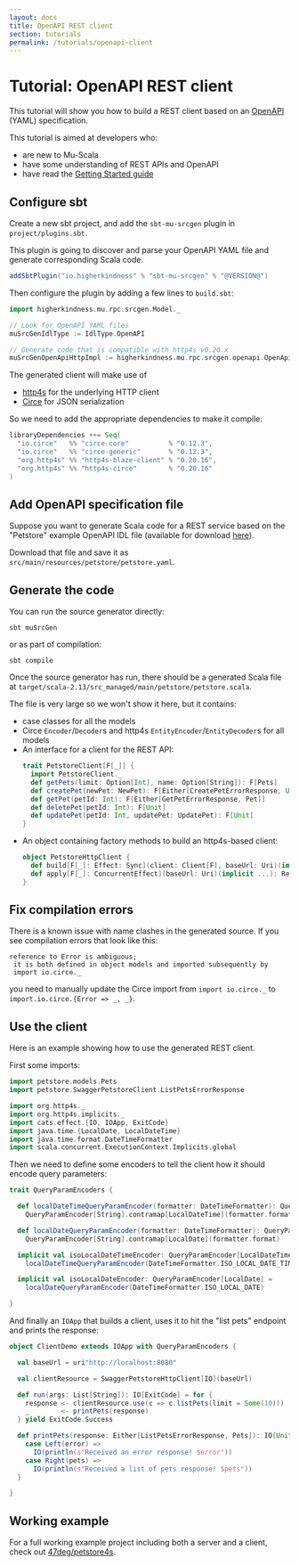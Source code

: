 ```yaml
---
layout: docs
title: OpenAPI REST client
section: tutorials
permalink: /tutorials/openapi-client
---
```


# Tutorial: OpenAPI REST client

This tutorial will show you how to build a REST client based on an [OpenAPI]
(YAML) specification.

This tutorial is aimed at developers who:

* are new to Mu-Scala
* have some understanding of REST APIs and OpenAPI
* have read the [Getting Started guide](../getting-started)

## Configure sbt

Create a new sbt project, and add the `sbt-mu-srcgen` plugin in
`project/plugins.sbt`.

This plugin is going to discover and parse your OpenAPI YAML
file and generate corresponding Scala code.

```sbt
addSbtPlugin("io.higherkindness" % "sbt-mu-srcgen" % "@VERSION@")
```

Then configure the plugin by adding a few lines to `build.sbt`:

```sbt
import higherkindness.mu.rpc.srcgen.Model._

// Look for OpenAPI YAML files
muSrcGenIdlType := IdlType.OpenAPI

// Generate code that is compatible with http4s v0.20.x
muSrcGenOpenApiHttpImpl := higherkindness.mu.rpc.srcgen.openapi.OpenApiSrcGenerator.HttpImpl.Http4sV20
```

The generated client will make use of

* [http4s] for the underlying HTTP client
* [Circe] for JSON serialization

So we need to add the appropriate dependencies to make it compile:

```sbt
libraryDependencies ++= Seq(
  "io.circe"   %% "circe-core"          % "0.12.3",
  "io.circe"   %% "circe-generic"       % "0.12.3",
  "org.http4s" %% "http4s-blaze-client" % "0.20.16",
  "org.http4s" %% "http4s-circe"        % "0.20.16"
)
```

## Add OpenAPI specification file

Suppose you want to generate Scala code for a REST service based on the
"Petstore" example OpenAPI IDL file (available for download 
[here](https://github.com/OAI/OpenAPI-Specification/blob/master/examples/v3.0/petstore.yaml)).

Download that file and save it as `src/main/resources/petstore/petstore.yaml`.

## Generate the code

You can run the source generator directly:

```shell script
sbt muSrcGen
```

or as part of compilation:

```shell script
sbt compile
```

Once the source generator has run, there should be a generated Scala file at
`target/scala-2.13/src_managed/main/petstore/petstore.scala`.

The file is very large so we won't show it here, but it contains:

* case classes for all the models
* Circe `Encoder`/`Decoder`s and http4s `EntityEncoder`/`EntityDecoder`s for all models
* An interface for a client for the REST API:
    ```scala
    trait PetstoreClient[F[_]] {
      import PetstoreClient._
      def getPets(limit: Option[Int], name: Option[String]): F[Pets]
      def createPet(newPet: NewPet): F[Either[CreatePetErrorResponse, Unit]]
      def getPet(petId: Int): F[Either[GetPetErrorResponse, Pet]]
      def deletePet(petId: Int): F[Unit]
      def updatePet(petId: Int, updatePet: UpdatePet): F[Unit]
    }
    ```
* An object containing factory methods to build an http4s-based client:
    ```scala
    object PetstoreHttpClient {
      def build[F[_]: Effect: Sync](client: Client[F], baseUrl: Uri)(implicit ...): PetstoreClient[F] = ...
      def apply[F[_]: ConcurrentEffect](baseUrl: Uri)(implicit ...): Resource[F, PetstoreClient[F]] = ...
    }
    ```

## Fix compilation errors

There is a known issue with name clashes in the generated source. If you see
compilation errors that look like this:

```
reference to Error is ambiguous;
 it is both defined in object models and imported subsequently by
 import io.circe._
```

you need to manually update the Circe import from `import io.circe._` to
`import.io.circe.{Error => _, _}`.

## Use the client

Here is an example showing how to use the generated REST client.

First some imports:

```scala
import petstore.models.Pets
import petstore.SwaggerPetstoreClient.ListPetsErrorResponse

import org.http4s._
import org.http4s.implicits._
import cats.effect.{IO, IOApp, ExitCode}
import java.time.{LocalDate, LocalDateTime}
import java.time.format.DateTimeFormatter
import scala.concurrent.ExecutionContext.Implicits.global
```

Then we need to define some encoders to tell the client how it should encode
query parameters:

```scala
trait QueryParamEncoders {

  def localDateTimeQueryParamEncoder(formatter: DateTimeFormatter): QueryParamEncoder[LocalDateTime] =
    QueryParamEncoder[String].contramap[LocalDateTime](formatter.format)

  def localDateQueryParamEncoder(formatter: DateTimeFormatter): QueryParamEncoder[LocalDate] =
    QueryParamEncoder[String].contramap[LocalDate](formatter.format)

  implicit val isoLocalDateTimeEncoder: QueryParamEncoder[LocalDateTime] =
    localDateTimeQueryParamEncoder(DateTimeFormatter.ISO_LOCAL_DATE_TIME)

  implicit val isoLocalDateEncoder: QueryParamEncoder[LocalDate] =
    localDateQueryParamEncoder(DateTimeFormatter.ISO_LOCAL_DATE)

}
```

And finally an `IOApp` that builds a client, uses it to hit the "list pets"
endpoint and prints the response:

```scala
object ClientDemo extends IOApp with QueryParamEncoders {

  val baseUrl = uri"http://localhost:8080"

  val clientResource = SwaggerPetstoreHttpClient[IO](baseUrl)

  def run(args: List[String]): IO[ExitCode] = for {
    response <- clientResource.use(c => c.listPets(limit = Some(10)))
    _        <- printPets(response)
  } yield ExitCode.Success

  def printPets(response: Either[ListPetsErrorResponse, Pets]): IO[Unit] = response match {
    case Left(error) =>
      IO(println(s"Received an error response! $error"))
    case Right(pets) =>
      IO(println(s"Received a list of pets response! $pets"))
  }

}
```

## Working example

For a full working example project including both a server and a client, check out
[47deg/petstore4s](https://github.com/47deg/petstore4s).

[Circe]: https://circe.github.io/circe/
[http4s]: https://http4s.org/
[OpenAPI]: https://swagger.io/docs/specification/about/